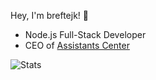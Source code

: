 Hey, I'm breftejk! 👋

- Node.js Full-Stack Developer
- CEO of [Assistants Center](https://github.com/Assistants-Center)

![Stats](https://github-readme-stats.vercel.app/api?username=breftejk&hide=stars&count_private=true&show_icons=true&theme=github_dark)
